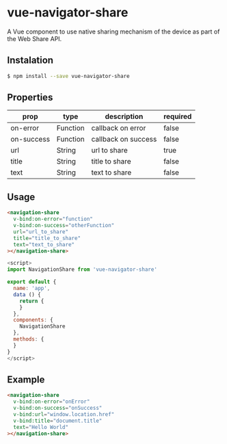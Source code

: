 # vue-navigator-share
A Vue component to use native sharing mechanism of the device as part of the Web Share API.

## Instalation
```sh
$ npm install --save vue-navigator-share
```

## Properties

| prop | type | description | required |
| ------ | ------ | ------ | ------ |
| on-error | Function | callback on error | false |
| on-success | Function | callback on success | false |
| url | String | url to share | true |
| title | String | title to share | false |
| text | String | text to share | false |

## Usage

```HTML
<navigation-share
  v-bind:on-error="function"
  v-bind:on-success="otherFunction"
  url="url_to_share"
  title="title_to_share"
  text="text_to_share"
></navigation-share>
```

```javascript
<script>
import NavigationShare from 'vue-navigator-share'

export default {
  name: 'app',
  data () {
    return {
    }
  },
  components: {
    NavigationShare
  },
  methods: {
  }
}
</script>
```

## Example

```HTML
<navigation-share
  v-bind:on-error="onError"
  v-bind:on-success="onSuccess"
  v-bind:url="window.location.href"
  v-bind:title="document.title"
  text="Hello World"
></navigation-share>
```